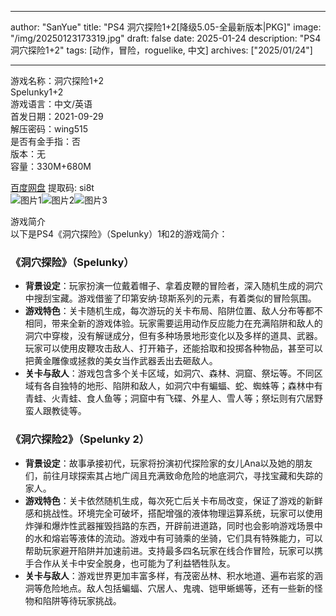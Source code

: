 
---
author: "SanYue"
title: "PS4 洞穴探险1+2[降级5.05-全最新版本|PKG]"
image: "/img/20250123173319.jpg"
draft: false
date: 2025-01-24
description: "PS4 洞穴探险1+2"
tags: [动作，冒险，roguelike, 中文]
archives: ["2025/01/24"]

---

游戏名称：洞穴探险1+2   
Spelunky1+2    
游戏语言：中文/英语  
首发日期：2021-09-29  
解压密码：wing515  
是否有金手指：否  
版本：无   
容量：330M+680M

[百度网盘](https://pan.baidu.com/s/1uMR8SR2Mel_p3ilQgokt_Q) 提取码: si8t  
![图片1](/img/0c207d.jpg)![图片2](/img/d97a26.jpg)![图片3](/img/4ca560.jpg)  

游戏简介  
以下是PS4《洞穴探险》（Spelunky）1和2的游戏简介：

### 《洞穴探险》（Spelunky）
- **背景设定**：玩家扮演一位戴着帽子、拿着皮鞭的冒险者，深入随机生成的洞穴中搜刮宝藏。游戏借鉴了印第安纳·琼斯系列的元素，有着类似的冒险氛围。
- **游戏特色**：关卡随机生成，每次游玩的关卡布局、陷阱位置、敌人分布等都不相同，带来全新的游戏体验。玩家需要运用动作反应能力在充满陷阱和敌人的洞穴中穿梭，没有解谜成分，但有多种场景地形变化以及多样的道具、武器。玩家可以使用皮鞭攻击敌人、打开箱子，还能拾取和投掷各种物品，甚至可以把黄金雕像或拯救的美女当作武器丢出去砸敌人。
- **关卡与敌人**：游戏包含多个关卡区域，如洞穴、森林、洞窟、祭坛等。不同区域有各自独特的地形、陷阱和敌人，如洞穴中有蝙蝠、蛇、蜘蛛等；森林中有青蛙、火青蛙、食人鱼等；洞窟中有飞碟、外星人、雪人等；祭坛则有穴居野蛮人跟教徒等。

### 《洞穴探险2》（Spelunky 2）
- **背景设定**：故事承接初代，玩家将扮演初代探险家的女儿Ana以及她的朋友们，前往月球探索其占地广阔且充满致命危险的地底洞穴，寻找宝藏和失踪的家人。
- **游戏特色**：关卡依然随机生成，每次死亡后关卡布局改变，保证了游戏的新鲜感和挑战性。环境完全可破坏，搭配增强的液体物理运算系统，玩家可以使用炸弹和爆炸性武器摧毁挡路的东西，开辟前进道路，同时也会影响游戏场景中的水和熔岩等液体的流动。游戏中有可骑乘的坐骑，它们具有特殊能力，可以帮助玩家避开陷阱并加速前进。支持最多四名玩家在线合作冒险，玩家可以携手合作从关卡中安全脱身，也可能为了利益牺牲队友。
- **关卡与敌人**：游戏世界更加丰富多样，有茂密丛林、积水地道、遍布岩浆的涵洞等危险地点。敌人包括蝙蝠、穴居人、鬼魂、铠甲蜥蜴等，还有一些新的怪物和陷阱等待玩家挑战。
